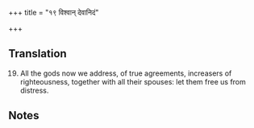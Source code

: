 +++
title = "१९ विश्वान् देवानिदं"

+++
## Translation
19. All the gods now we address, of true agreements, increasers of  
righteousness, together with all their spouses: let them free us from  
distress.

## Notes


